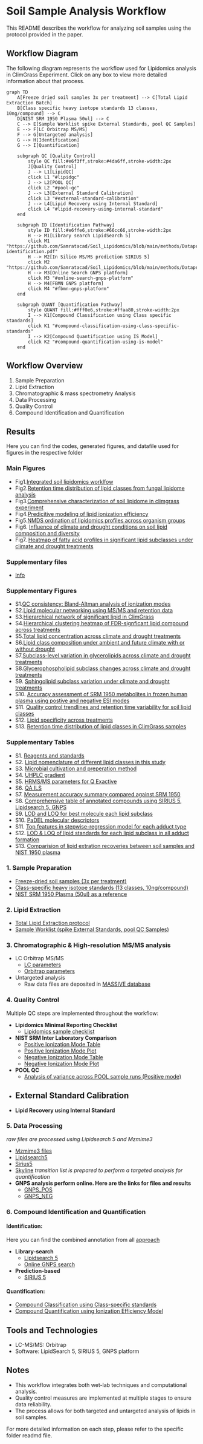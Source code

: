 # Soil Sample Analysis Workflow

This README describes the workflow for analyzing soil samples using the protocol provided in the paper.

## Workflow Diagram

The following diagram represents the workflow used for Lipidomics analysis in ClimGrass Experiment. Click on any box to view more detailed information about that process.


```mermaid
graph TD
    A[Freeze dried soil samples 3x per treatment] --> C[Total Lipid Extraction Batch]
    B[Class specific heavy isotope standards 13 classes, 10ng/compound] --> C
    D[NIST SRM 1950 Plasma 50ul] --> C
    C --> E[Sample Worklist spike External Standards, pool QC Samples]
    E --> F[LC Orbitrap MS/MS]
    F --> G[Untargeted analysis]
    G --> H[Identification]
    G --> I[Quantification]

    subgraph QC [Quality Control]
        style QC fill:#e6f3ff,stroke:#4da6ff,stroke-width:2px
        J[Quality Control]
        J --> L1[LipidQC]
        click L1 "#lipidqc"
        J --> L2[POOL QC]
        click L2 "#pool-qc"
        J --> L3[External Standard Calibration]
        click L3 "#external-standard-calibration"
        J --> L4[Lipid Recovery using Internal Standard]
        click L4 "#lipid-recovery-using-internal-standard"
    end

    subgraph ID [Identification Pathway]
        style ID fill:#e6ffe6,stroke:#66cc66,stroke-width:2px
        H --> M1[Library search LipidSearch 5]
        click M1 "https://github.com/Samratacad/Soil_Lipidomics/blob/main/methods/Dataprocessing/lipidsearch5/lipidsearch5-identification.pdf"
        H --> M2[In Silico MS/MS prediction SIRIUS 5]
        click M2 "https://github.com/Samratacad/Soil_Lipidomics/blob/main/methods/Dataprocessing/sirius5/SIRIUS5predictionSettings.pdf"
        H --> M3[Online Search GNPS platform]
        click M3 "#online-search-gnps-platform"
        H --> M4[FBMN GNPS platform]
        click M4 "#fbmn-gnps-platform"
    end

    subgraph QUANT [Quantification Pathway]
        style QUANT fill:#fff0e6,stroke:#ffaa80,stroke-width:2px
        I --> K1[Compound Classification using Class specific standards]
        click K1 "#compound-classification-using-class-specific-standards"
        I --> K2[Compound Quantification using IS Model]
        click K2 "#compound-quantification-using-is-model"
    end
```

## Workflow Overview

1. Sample Preparation
2. Lipid Extraction
3. Chromatographic & mass spectrometry Analysis
4. Data Processing
5. Quality Control
6. Compound Identification and Quantification


## Results
Here you can find the codes, generated figures, and datafile used for figures in the respective folder

### Main Figures
- Fig1.[Integrated soil lipidomics worklfow](Results/Figure1/soil-lipidomics-workflow.svg)
- Fig2.[Retention time distribution of lipid classes from fungal lipidome analysis](Results/Figure2/FIGURE-2.svg)
- Fig3.[Comprehensive characterization of soil lipidome in climgrass experiment](Results/Figure3/Figure3.html)
- Fig4.[Predicitive modeling of lipid ionization efficiency](Results/Figure4/Final-plot-ionization-efficiency.ipynb)
- Fig5.[NMDS ordination of lipidomics profiles across organism groups](Results/Figure5/figure5.ipynb)
- Fig6. [Influence of climate and drought conditions on soil lipid composition and diversity](Results/Figure6)
- Fig7. [Heatmap of fatty acid profiles in significant lipid subclasses under climate and drought treatments](Results/Figure7)


### Supplementary files
- [Info](supplementary/Table-S1.docx)

### Supplementary Figures

- S1.[QC consistency: Bland-Altman analysis of ionization modes]()
- S2.[Lipid molecular networking using MS/MS and retention data](Results/Validation-of-current-lipidomics-workflow/LipidStandards/mass-spec-standards.ipynb)
- S3.[Hierarchical network of significant lipid in ClimGrass](supplementary/calibration_table.pdf)
- S4.[Hierarchical clustering heatmap of FDR-signficant lipid compound across treatments](supplementary/QC_percentage_differences_plot_with_threshold_neg.pdf)
- S5.[Total lipid concentration across climate and drought treatments]()
- S6.[Lipid class composition under ambient and future climate with or without drought](supplementary/retention_time_cv_distribution.pdf)
- S7.[Subclass-level variation in glycerolipids across climate and drought treatments](supplementary/Soil_lipidomcis_NISTSRM1950.png)
- S8.[Glycerophospholipid subclass changes across climate and drought treatments]()
- S9. [Sphingolipid subclass variation under climate and drought treatments](supplementary/significant_compounds_heatmap.pdf)
- S10. [Accuracy assessment of SRM 1950 metabolites in frozen human plasma using postive and negative ESI modes]()
- S11. [Quality control trendlines and retention time variability for soil lipid classes]()
- S12. [Lipid specificity across treatments]()
- S13. [Retention time distribution of lipid classes in ClimGrass samples]()

### Supplementary Tables
- S1. [Reagents and standards]()
- S2. [Lipid nomenclature of different lipid classes in this study ]()
- S3. [Microbial cultivation and preperation method]()
- S4. [UHPLC gradient]()
- S5. [HRMS/MS parameters for Q Exactive]()
- S6. [QA ILS]()
- S7. [Measurement accuracy summary compared against SRM 1950]()
- S8. [Comprehensive table of annotated compounds using SIRIUS 5, Lipidsearch 5, GNPS]()
- S9. [LOD and LOQ for best molecule each lipid subclass]()
- S10. [PaDEL molecular descriptors]()
- S11. [Top features in stepwise-regression model for each adduct type]()
- S12. [LOD & LOQ of lipid standards for each lipid subclass in all adduct formation]()
- S13. [Comparision of lipid extration recoveries between soil samples and NIST 1950 plasma]()

### 1. Sample Preparation

- [Freeze-dried soil samples (3x per treatment)](methods/Extraction/Sample_used_for_lipid_extraction.pdf)
- [Class-specific heavy isotope standards (13 classes, 10ng/compound)](methods/Extraction/Internal_Standard_spiked_in_soil_samples.pdf)
- [NIST SRM 1950 Plasma (50ul) as a reference](https://tsapps.nist.gov/srmext/certificates/1950.pdf)

### 2. Lipid Extraction

- [Total Lipid Extraction protocol](methods/Extraction/TLE-SOP.pdf)
- [Sample Worklist (spike External Standards, pool QC Samples)](methods/Extraction/sample-worklist-climgrass.pdf)

### 3. Chromatographic & High-resolution MS/MS analysis

- LC Orbitrap MS/MS
  - [LC parameters](methods/LC-parameters.pdf)
  - [Orbitrap parameters](methods/Orbitrap-parameters.pdf)
- Untargeted analysis
  - Raw data files are deposited in [MASSIVE database](ftp://massive.ucsd.edu/v08/MSV000096136/)
 
### 4. Quality Control

Multiple QC steps are implemented throughout the workflow:
- **Lipidomics Minimal Reporting Checklist**
  - [Lipidomics sample checklist](https://github.com/Samratacad/Soil_Lipidomics/blob/main/methods/Quality-control/TableS5_QA-ILS.pdf)
- **NIST SRM Inter Laboratory Comparison**
  - [Positive Ionization Mode Table](methods/Quality-control/NIST-SRM/positive/OE12-3LipidQC-v1.0pos.pdf)
  - [Positive Ionization Mode Plot](methods/Quality-control/NIST-SRM/positive/SRM9150positive.png)
  - [Negative Ionization Mode Table](methods/Quality-control/NIST-SRM/negative/LipidQC-v1.0-neg.pdf)
  - [Negative Ionization Mode Plot](methods/Quality-control/NIST-SRM/negative/nist-neg.png)
- **POOL QC**
  - [Analysis of variance across POOL sample runs (Positive mode)](supplementary/QC_percentage_differences_plot_with_threshold_neg.pdf)
- **External Standard Calibration**
  - 
- **Lipid Recovery using Internal Standard**
    

### 5. Data Processing
*raw files are processed using Lipidsearch 5 and Mzmime3*
- [Mzmime3 files](methods/Dataprocessing/mzmine3)
- [Lipidsearch5](methods/Dataprocessing/lipidsearch5/lipidsearch5-identification.pdf)
- [Sirius5](methods/Dataprocessing/sirius5/SIRIUS5predictionSettings.pdf)
- [Skyline](methods/SKYLINE-Workflow/skyline.md) *transition list is prepared to perform a targeted analysis for quantification*
- **GNPS analysis perform online. Here are the links for files and results**
  - [GNPS_POS](https://gnps.ucsd.edu/ProteoSAFe/status.jsp?task=14a6275c9e264972849f2b6a3f39df25)
  - [GNPS_NEG](https://gnps.ucsd.edu/ProteoSAFe/status.jsp?task=6f2be01f485b4a34a77ec1c735a59357)

### 6. Compound Identification and Quantification

#### Identification:
  Here you can find the combined annotation from all [approach](supplementary/Identification/ALL-COMBINED.xlsx)
  - **Library-search**
    - [Lipidsearch 5](supplementary/Identification/lipidsearch5-identification)
    - [Online GNPS search](supplementary/Identification/GNPS-identification)
  - **Prediction-based**
    - [SIRIUS 5](supplementary/Identification/SIRIUS5-identification) 

#### Quantification:
- [Compound Classification using Class-specific standards](Results/Figure5/figure5.ipynb)
- [Compound Quantification using Ionization Efficiency Model](Results/IEmodel)

## Tools and Technologies

- LC-MS/MS: Orbitrap
- Software: LipidSearch 5, SIRIUS 5, GNPS platform

## Notes

- This workflow integrates both wet-lab techniques and computational analysis.
- Quality control measures are implemented at multiple stages to ensure data reliability.
- The process allows for both targeted and untargeted analysis of lipids in soil samples.

For more detailed information on each step, please refer to the specific folder readmd file.
